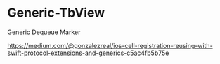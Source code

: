 # Generic-TbView
Generic Dequeue Marker

https://medium.com/@gonzalezreal/ios-cell-registration-reusing-with-swift-protocol-extensions-and-generics-c5ac4fb5b75e
